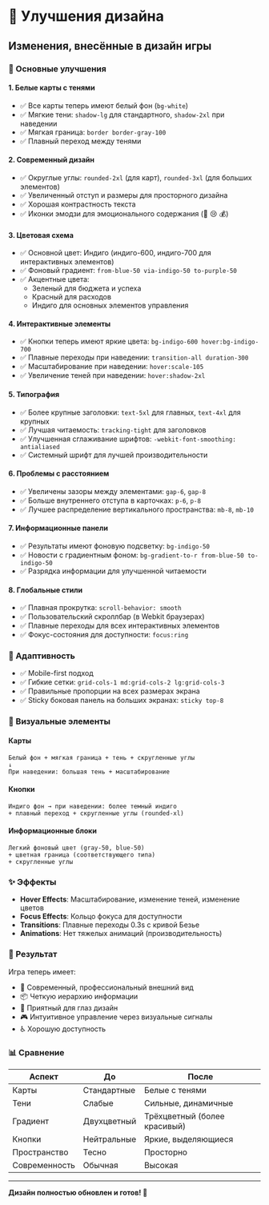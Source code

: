 # 🎨 Улучшения дизайна

## Изменения, внесённые в дизайн игры

### 🎯 Основные улучшения

#### 1. **Белые карты с тенями**
- ✅ Все карты теперь имеют белый фон (`bg-white`)
- ✅ Мягкие тени: `shadow-lg` для стандартного, `shadow-2xl` при наведении
- ✅ Мягкая граница: `border border-gray-100`
- ✅ Плавный переход между тенями

#### 2. **Современный дизайн**
- ✅ Округлые углы: `rounded-2xl` (для карт), `rounded-3xl` (для больших элементов)
- ✅ Увеличенный отступ и размеры для просторного дизайна
- ✅ Хорошая контрастность текста
- ✅ Иконки эмодзи для эмоционального содержания (🎉 😢 💰)

#### 3. **Цветовая схема**
- ✅ Основной цвет: Индиго (индиго-600, индиго-700 для интерактивных элементов)
- ✅ Фоновый градиент: `from-blue-50 via-indigo-50 to-purple-50`
- ✅ Акцентные цвета:
  - Зеленый для бюджета и успеха
  - Красный для расходов
  - Индиго для основных элементов управления

#### 4. **Интерактивные элементы**
- ✅ Кнопки теперь имеют яркие цвета: `bg-indigo-600 hover:bg-indigo-700`
- ✅ Плавные переходы при наведении: `transition-all duration-300`
- ✅ Масштабирование при наведении: `hover:scale-105`
- ✅ Увеличение теней при наведении: `hover:shadow-2xl`

#### 5. **Типография**
- ✅ Более крупные заголовки: `text-5xl` для главных, `text-4xl` для крупных
- ✅ Лучшая читаемость: `tracking-tight` для заголовков
- ✅ Улучшенная сглаживание шрифтов: `-webkit-font-smoothing: antialiased`
- ✅ Системный шрифт для лучшей производительности

#### 6. **Проблемы с расстоянием**
- ✅ Увеличены зазоры между элементами: `gap-6`, `gap-8`
- ✅ Больше внутреннего отступа в карточках: `p-6`, `p-8`
- ✅ Лучшее распределение вертикального пространства: `mb-8`, `mb-10`

#### 7. **Информационные панели**
- ✅ Результаты имеют фоновую подсветку: `bg-indigo-50`
- ✅ Новости с градиентным фоном: `bg-gradient-to-r from-blue-50 to-indigo-50`
- ✅ Разрядка информации для улучшенной читаемости

#### 8. **Глобальные стили**
- ✅ Плавная прокрутка: `scroll-behavior: smooth`
- ✅ Пользовательский скроллбар (в Webkit браузерах)
- ✅ Плавные переходы для всех интерактивных элементов
- ✅ Фокус-состояния для доступности: `focus:ring`

### 📱 Адаптивность

- ✅ Mobile-first подход
- ✅ Гибкие сетки: `grid-cols-1 md:grid-cols-2 lg:grid-cols-3`
- ✅ Правильные пропорции на всех размерах экрана
- ✅ Sticky боковая панель на больших экранах: `sticky top-8`

### 🎨 Визуальные элементы

#### Карты
```
Белый фон + мягкая граница + тень + скругленные углы
↓
При наведении: большая тень + масштабирование
```

#### Кнопки
```
Индиго фон → при наведении: более темный индиго
+ плавный переход + скругленные углы (rounded-xl)
```

#### Информационные блоки
```
Легкий фоновый цвет (gray-50, blue-50)
+ цветная граница (соответствующего типа)
+ скругленные углы
```

### ✨ Эффекты

- **Hover Effects**: Масштабирование, изменение теней, изменение цветов
- **Focus Effects**: Кольцо фокуса для доступности
- **Transitions**: Плавные переходы 0.3s с кривой Безье
- **Animations**: Нет тяжелых анимаций (производительность)

### 🎯 Результат

Игра теперь имеет:
- 🌟 Современный, профессиональный внешний вид
- 📦 Четкую иерархию информации
- 💎 Приятный для глаз дизайн
- 🎮 Интуитивное управление через визуальные сигналы
- ♿ Хорошую доступность

### 📊 Сравнение

| Аспект | До | После |
|--------|-----|--------|
| Карты | Стандартные | Белые с тенями |
| Тени | Слабые | Сильные, динамичные |
| Градиент | Двухцветный | Трёхцветный (более красивый) |
| Кнопки | Нейтральные | Яркие, выделяющиеся |
| Пространство | Тесно | Просторно |
| Современность | Обычная | Высокая |

---

**Дизайн полностью обновлен и готов! 🎉**






